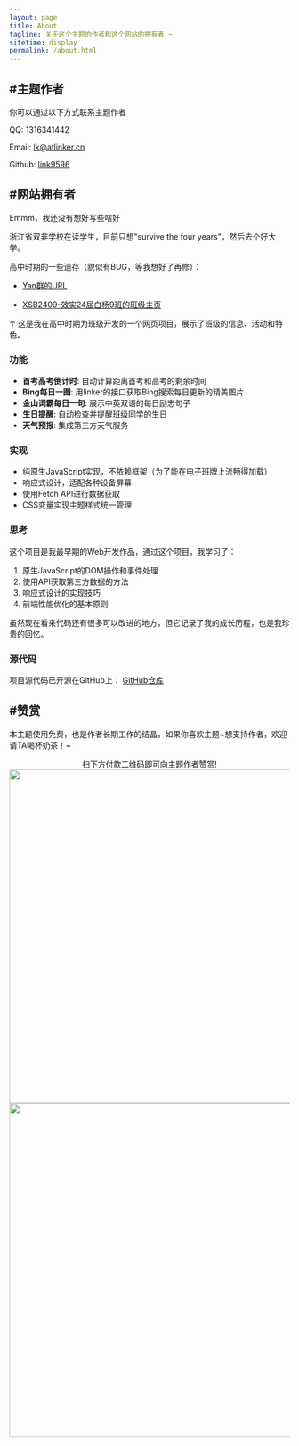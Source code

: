 ```yaml
---
layout: page
title: About
tagline: 关于这个主题的作者和这个网站的拥有者 ~
sitetime: display
permalink: /about.html
---
```


## #主题作者

你可以通过以下方式联系主题作者

QQ: 1316341442

Email: <a href="mailto:lk@atlinker.cn">lk@atlinker.cn</a>

Github: [link9596](https://github.com/link9596)


## #网站拥有者

Emmm，我还没有想好写些啥好  

浙江省双非学校在读学生，目前只想"survive the four years"，然后去个好大学。

高中时期的一些遗存（貌似有BUG，等我想好了再修）：

- [Yan群的URL](https://situchengxiang.github.io/projects/usefulurls.html)

- [XSB2409-效实24届白杨9班的班级主页](https://situchengxiang.github.io/projects/electron-classpage/xsb2409.html)

↑ 这是我在高中时期为班级开发的一个网页项目，展示了班级的信息、活动和特色。

### 功能

- **首考高考倒计时**: 自动计算距离首考和高考的剩余时间
- **Bing每日一图**: 用linker的接口获取Bing搜索每日更新的精美图片
- **金山词霸每日一句**: 展示中英双语的每日励志句子
- **生日提醒**: 自动检查并提醒班级同学的生日
- **天气预报**: 集成第三方天气服务

### 实现

- 纯原生JavaScript实现，不依赖框架（为了能在电子班牌上流畅得加载）
- 响应式设计，适配各种设备屏幕
- 使用Fetch API进行数据获取
- CSS变量实现主题样式统一管理

### 思考

这个项目是我最早期的Web开发作品，通过这个项目，我学习了：

1. 原生JavaScript的DOM操作和事件处理
2. 使用API获取第三方数据的方法
3. 响应式设计的实现技巧
4. 前端性能优化的基本原则

虽然现在看来代码还有很多可以改进的地方，但它记录了我的成长历程，也是我珍贵的回忆。

### 源代码

项目源代码已开源在GitHub上：
[GitHub仓库](https://github.com/SituChengxiang/electronic-class-page)


## #赞赏

本主题使用免费，也是作者长期工作的结晶，如果你喜欢主题\~想支持作者，欢迎请TA喝杯奶茶！~

<center>扫下方付款二维码即可向主题作者赞赏!</center>


<img src="https://atlinker.cn/pay/wechat.png" width="600px" />
<img src="https://atlinker.cn/pay/apay.png" width="600px" />

